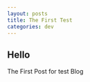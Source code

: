 ```yaml
---
layout: posts
title: The First Test
categories: dev
---
```



## Hello

The First Post for test Blog

